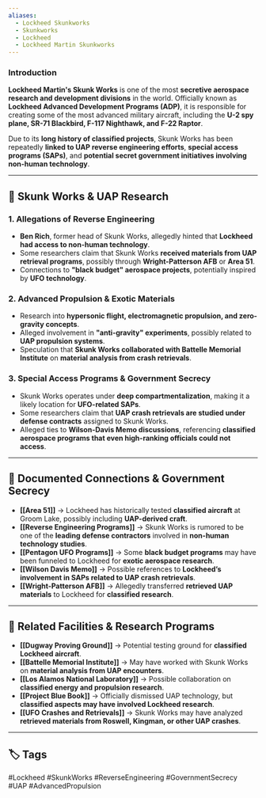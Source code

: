 ```yaml
---
aliases:
  - Lockheed Skunkworks
  - Skunkworks
  - Lockheed
  - Lockheed Martin Skunkworks
---
```


### **Introduction**

**Lockheed Martin's Skunk Works** is one of the most **secretive aerospace research and development divisions** in the world. Officially known as **Lockheed Advanced Development Programs (ADP)**, it is responsible for creating some of the most advanced military aircraft, including the **U-2 spy plane, SR-71 Blackbird, F-117 Nighthawk, and F-22 Raptor**.

Due to its **long history of classified projects**, Skunk Works has been repeatedly **linked to UAP reverse engineering efforts**, **special access programs (SAPs)**, and **potential secret government initiatives involving non-human technology**.

---

## **🚀 Skunk Works & UAP Research**

### **1. Allegations of Reverse Engineering**

- **Ben Rich**, former head of Skunk Works, allegedly hinted that **Lockheed had access to non-human technology**.
- Some researchers claim that Skunk Works **received materials from UAP retrieval programs**, possibly through **Wright-Patterson AFB** or **Area 51**.
- Connections to **"black budget" aerospace projects**, potentially inspired by **UFO technology**.

### **2. Advanced Propulsion & Exotic Materials**

- Research into **hypersonic flight, electromagnetic propulsion, and zero-gravity concepts**.
- Alleged involvement in **"anti-gravity" experiments**, possibly related to **UAP propulsion systems**.
- Speculation that **Skunk Works collaborated with Battelle Memorial Institute** on **material analysis from crash retrievals**.

### **3. Special Access Programs & Government Secrecy**

- Skunk Works operates under **deep compartmentalization**, making it a likely location for **UFO-related SAPs**.
- Some researchers claim that **UAP crash retrievals are studied under defense contracts** assigned to Skunk Works.
- Alleged ties to **Wilson-Davis Memo discussions**, referencing **classified aerospace programs that even high-ranking officials could not access**.

---

## **📝 Documented Connections & Government Secrecy**

- **[[Area 51]]** → Lockheed has historically tested **classified aircraft** at Groom Lake, possibly including **UAP-derived craft**.
- **[[Reverse Engineering Programs]]** → Skunk Works is rumored to be one of the **leading defense contractors** involved in **non-human technology studies**.
- **[[Pentagon UFO Programs]]** → Some **black budget programs** may have been funneled to Lockheed for **exotic aerospace research**.
- **[[Wilson Davis Memo]]** → Possible references to **Lockheed’s involvement in SAPs related to UAP crash retrievals**.
- **[[Wright-Patterson AFB]]** → Allegedly transferred **retrieved UAP materials** to Lockheed for **classified research**.

---

## **🔗 Related Facilities & Research Programs**

- **[[Dugway Proving Ground]]** → Potential testing ground for **classified Lockheed aircraft**.
- **[[Battelle Memorial Institute]]** → May have worked with Skunk Works on **material analysis from UAP encounters**.
- **[[Los Alamos National Laboratory]]** → Possible collaboration on **classified energy and propulsion research**.
- **[[Project Blue Book]]** → Officially dismissed UAP technology, but **classified aspects may have involved Lockheed research**.
- **[[UFO Crashes and Retrievals]]** → Skunk Works may have analyzed **retrieved materials from Roswell, Kingman, or other UAP crashes**.

---

## **🏷 Tags**

#Lockheed #SkunkWorks #ReverseEngineering #GovernmentSecrecy #UAP #AdvancedPropulsion